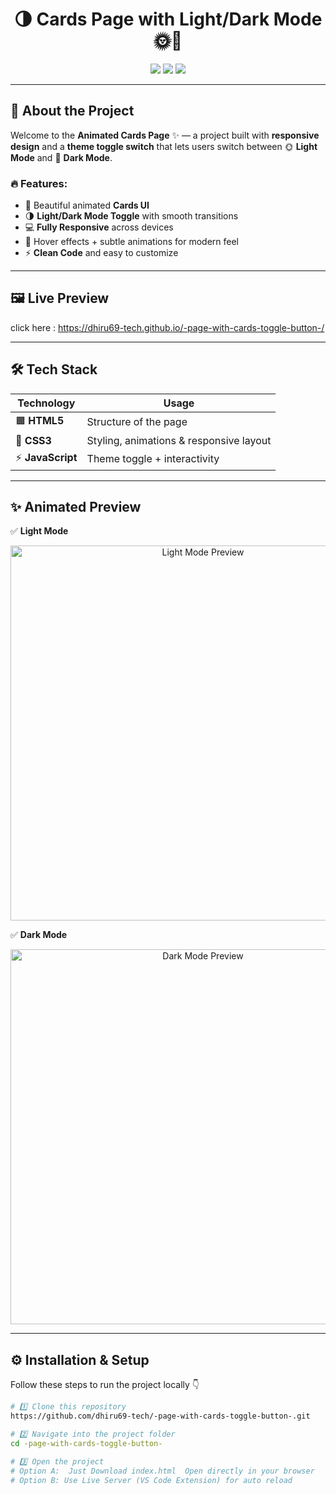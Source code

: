 <h1 align="center">
  🌗 Cards Page with Light/Dark Mode 🌞🌙
</h1>

<p align="center">
  <img src="https://img.shields.io/badge/Made%20With-HTML%2FCSS%2FJS-orange?style=for-the-badge&logo=html5"/>
  <img src="https://img.shields.io/badge/Responsive-Yes-brightgreen?style=for-the-badge&logo=css3"/>
  <img src="https://img.shields.io/badge/Theme-Toggle-blueviolet?style=for-the-badge&logo=javascript"/>
</p>

---

## 🎨 About the Project  
Welcome to the **Animated Cards Page** ✨ — a project built with **responsive design** and a **theme toggle switch** that lets users switch between 🌞 **Light Mode** and 🌙 **Dark Mode**.  

### 🔥 Features:
- 🎴 Beautiful animated **Cards UI**
- 🌗 **Light/Dark Mode Toggle** with smooth transitions  
- 💻 **Fully Responsive** across devices  
- 🎨 Hover effects + subtle animations for modern feel  
- ⚡ **Clean Code** and easy to customize  

---

## 🖼️ Live Preview  

click here : https://dhiru69-tech.github.io/-page-with-cards-toggle-button-/

---

## 🛠️ Tech Stack  
| Technology | Usage |
|------------|-------|
| 🟧 **HTML5** | Structure of the page |
| 🎨 **CSS3** | Styling, animations & responsive layout |
| ⚡ **JavaScript** | Theme toggle + interactivity |

---

## ✨ Animated Preview  

✅ **Light Mode**  
<p align="center">
  <img src="light-preview.gif" width="600" alt="Light Mode Preview"/>
</p>

✅ **Dark Mode**  
<p align="center">
  <img src="dark-preview.gif" width="600" alt="Dark Mode Preview"/>
</p>

---
## ⚙️ Installation & Setup  

Follow these steps to run the project locally 👇  

```bash
# 1️⃣ Clone this repository
https://github.com/dhiru69-tech/-page-with-cards-toggle-button-.git

# 2️⃣ Navigate into the project folder
cd -page-with-cards-toggle-button-

# 3️⃣ Open the project
# Option A:  Just Download index.html  Open directly in your browser
# Option B: Use Live Server (VS Code Extension) for auto reload

